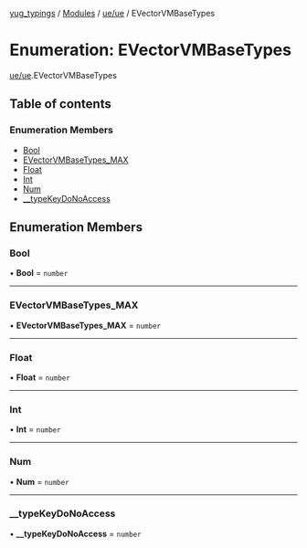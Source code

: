[yug_typings](../README.md) / [Modules](../modules.md) / [ue/ue](../modules/ue_ue.md) / EVectorVMBaseTypes

# Enumeration: EVectorVMBaseTypes

[ue/ue](../modules/ue_ue.md).EVectorVMBaseTypes

## Table of contents

### Enumeration Members

- [Bool](ue_ue.EVectorVMBaseTypes.md#bool)
- [EVectorVMBaseTypes\_MAX](ue_ue.EVectorVMBaseTypes.md#evectorvmbasetypes_max)
- [Float](ue_ue.EVectorVMBaseTypes.md#float)
- [Int](ue_ue.EVectorVMBaseTypes.md#int)
- [Num](ue_ue.EVectorVMBaseTypes.md#num)
- [\_\_typeKeyDoNoAccess](ue_ue.EVectorVMBaseTypes.md#__typekeydonoaccess)

## Enumeration Members

### Bool

• **Bool** = `number`

___

### EVectorVMBaseTypes\_MAX

• **EVectorVMBaseTypes\_MAX** = `number`

___

### Float

• **Float** = `number`

___

### Int

• **Int** = `number`

___

### Num

• **Num** = `number`

___

### \_\_typeKeyDoNoAccess

• **\_\_typeKeyDoNoAccess** = `number`
